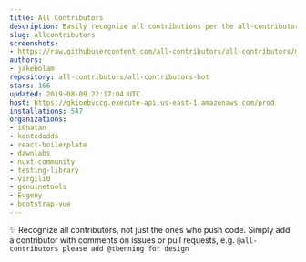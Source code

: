 ```yaml
---
title: All Contributors
description: Easily recognize all contributions per the all-contributors spec
slug: allcontributors
screenshots:
- https://raw.githubusercontent.com/all-contributors/all-contributors/master/docs/assets/bot-usage.png
authors:
- jakebolam
repository: all-contributors/all-contributors-bot
stars: 166
updated: 2019-08-09 22:17:04 UTC
host: https://gkioebvccg.execute-api.us-east-1.amazonaws.com/prod
installations: 547
organizations:
- i0natan
- kentcdodds
- react-boilerplate
- dawnlabs
- nuxt-community
- testing-library
- virgili0
- genuinetools
- Eugeny
- bootstrap-vue
---
```


✨ Recognize all contributors, not just the ones who push code. Simply add a contributor with comments on issues or pull requests, e.g. `@all-contributors please add @tbenning for design`
